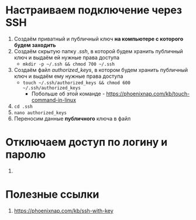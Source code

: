 # Настраиваем подключение через SSH
1. Создаём приватный и публичный ключ **на компьютере с которого будем заходить**
2. Создаём скрытую папку _.ssh_, в которой будем хранить публичный ключ и выдаём ей нужные права доступа
   - `mkdir -p ~/.ssh && chmod 700 ~/.ssh`
3. Создаём файл _authorized_keys_, в котором будем хранить публичный ключ и выдаём ему нужные права доступа
   - `touch ~/.ssh/authorized_keys && chmod 600 ~/.ssh/authorized_keys`
      - Побольше об этой команде - https://phoenixnap.com/kb/touch-command-in-linux
4. `cd .ssh`
5. `nano authorized_keys`
6. Переносим данные **публичного** ключа в файл

# Отключаем доступ по логину и паролю
1. 

# Полезные ссылки
1. https://phoenixnap.com/kb/ssh-with-key
